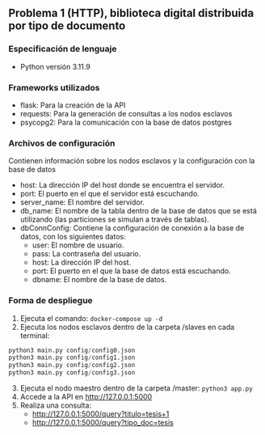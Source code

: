 ## Problema 1 (HTTP), biblioteca digital distribuida por tipo de documento

### Especificación de lenguaje

- Python versión 3.11.9

### Frameworks utilizados

- flask: Para la creación de la API
- requests: Para la generación de consultas a los nodos esclavos
- psycopg2: Para la comunicación con la base de datos postgres

### Archivos de configuración

Contienen información sobre los nodos esclavos y la configuración con la base de datos

- host: La dirección IP del host donde se encuentra el servidor.
- port: El puerto en el que el servidor está escuchando.
- server_name: El nombre del servidor.
- db_name: El nombre de la tabla dentro de la base de datos que se está utilizando (las particiones se simulan a través de tablas).
- dbConnConfig: Contiene la configuración de conexión a la base de datos, con los siguientes datos:
  - user: El nombre de usuario.
  - pass: La contraseña del usuario.
  - host: La dirección IP del host.
  - port: El puerto en el que la base de datos está escuchando.
  - dbname: El nombre de la base de datos.

### Forma de despliegue

1. Ejecuta el comando: 
```docker-compose up -d```
2. Ejecuta los nodos esclavos dentro de la carpeta /slaves en cada terminal:
```python
python3 main.py config/config0.json
python3 main.py config/config1.json
python3 main.py config/config2.json
python3 main.py config/config3.json
```
3. Ejecuta el nodo maestro dentro de la carpeta /master:
```python3 app.py```
4. Accede a la API en http://127.0.0.1:5000
5. Realiza una consulta:
    - http://127.0.0.1:5000/query?titulo=tesis+1
    - http://127.0.0.1:5000/query?tipo_doc=tesis